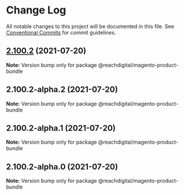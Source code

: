 # Change Log

All notable changes to this project will be documented in this file.
See [Conventional Commits](https://conventionalcommits.org) for commit guidelines.

## [2.100.2](https://github.com/ho-nl/m2-pwa/compare/@reachdigital/magento-product-bundle@2.100.2-alpha.2...@reachdigital/magento-product-bundle@2.100.2) (2021-07-20)

**Note:** Version bump only for package @reachdigital/magento-product-bundle





## 2.100.2-alpha.2 (2021-07-20)

**Note:** Version bump only for package @reachdigital/magento-product-bundle





## 2.100.2-alpha.1 (2021-07-20)

**Note:** Version bump only for package @reachdigital/magento-product-bundle





## 2.100.2-alpha.0 (2021-07-20)

**Note:** Version bump only for package @reachdigital/magento-product-bundle
